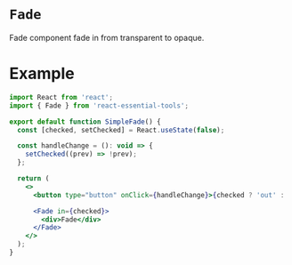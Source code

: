 # `Fade`

Fade component fade in from transparent to opaque.

# Example

```jsx
import React from 'react';
import { Fade } from 'react-essential-tools';

export default function SimpleFade() {
  const [checked, setChecked] = React.useState(false);

  const handleChange = (): void => {
    setChecked((prev) => !prev);
  };

  return (
    <>
      <button type="button" onClick={handleChange}>{checked ? 'out' : 'in'}</button>

      <Fade in={checked}>
        <div>Fade</div>
      </Fade>
    </>
  );
}
```